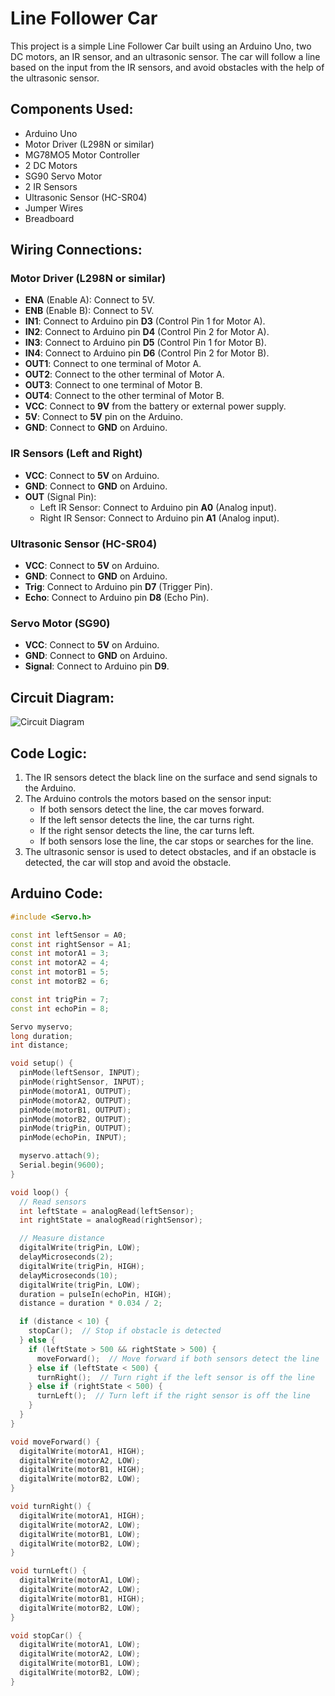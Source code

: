 # Line Follower Car

This project is a simple Line Follower Car built using an Arduino Uno, two DC motors, an IR sensor, and an ultrasonic sensor. The car will follow a line based on the input from the IR sensors, and avoid obstacles with the help of the ultrasonic sensor.

## Components Used:

- Arduino Uno 
- Motor Driver (L298N or similar)
- MG78MO5 Motor Controller
- 2 DC Motors
- SG90 Servo Motor
- 2 IR Sensors
- Ultrasonic Sensor (HC-SR04)
- Jumper Wires
- Breadboard

## Wiring Connections:

### Motor Driver (L298N or similar)
- **ENA** (Enable A): Connect to 5V.
- **ENB** (Enable B): Connect to 5V.
- **IN1**: Connect to Arduino pin **D3** (Control Pin 1 for Motor A).
- **IN2**: Connect to Arduino pin **D4** (Control Pin 2 for Motor A).
- **IN3**: Connect to Arduino pin **D5** (Control Pin 1 for Motor B).
- **IN4**: Connect to Arduino pin **D6** (Control Pin 2 for Motor B).
- **OUT1**: Connect to one terminal of Motor A.
- **OUT2**: Connect to the other terminal of Motor A.
- **OUT3**: Connect to one terminal of Motor B.
- **OUT4**: Connect to the other terminal of Motor B.
- **VCC**: Connect to **9V** from the battery or external power supply.
- **5V**: Connect to **5V** pin on the Arduino.
- **GND**: Connect to **GND** on Arduino.

### IR Sensors (Left and Right)
- **VCC**: Connect to **5V** on Arduino.
- **GND**: Connect to **GND** on Arduino.
- **OUT** (Signal Pin):
  - Left IR Sensor: Connect to Arduino pin **A0** (Analog input).
  - Right IR Sensor: Connect to Arduino pin **A1** (Analog input).

### Ultrasonic Sensor (HC-SR04)
- **VCC**: Connect to **5V** on Arduino.
- **GND**: Connect to **GND** on Arduino.
- **Trig**: Connect to Arduino pin **D7** (Trigger Pin).
- **Echo**: Connect to Arduino pin **D8** (Echo Pin).

### Servo Motor (SG90)
- **VCC**: Connect to **5V** on Arduino.
- **GND**: Connect to **GND** on Arduino.
- **Signal**: Connect to Arduino pin **D9**.

## Circuit Diagram:
![Circuit Diagram](circuit_diagram.png)

## Code Logic:

1. The IR sensors detect the black line on the surface and send signals to the Arduino.
2. The Arduino controls the motors based on the sensor input:
   - If both sensors detect the line, the car moves forward.
   - If the left sensor detects the line, the car turns right.
   - If the right sensor detects the line, the car turns left.
   - If both sensors lose the line, the car stops or searches for the line.
3. The ultrasonic sensor is used to detect obstacles, and if an obstacle is detected, the car will stop and avoid the obstacle.

## Arduino Code:

```cpp
#include <Servo.h>

const int leftSensor = A0;
const int rightSensor = A1;
const int motorA1 = 3;
const int motorA2 = 4;
const int motorB1 = 5;
const int motorB2 = 6;

const int trigPin = 7;
const int echoPin = 8;

Servo myservo;
long duration;
int distance;

void setup() {
  pinMode(leftSensor, INPUT);
  pinMode(rightSensor, INPUT);
  pinMode(motorA1, OUTPUT);
  pinMode(motorA2, OUTPUT);
  pinMode(motorB1, OUTPUT);
  pinMode(motorB2, OUTPUT);
  pinMode(trigPin, OUTPUT);
  pinMode(echoPin, INPUT);

  myservo.attach(9);
  Serial.begin(9600);
}

void loop() {
  // Read sensors
  int leftState = analogRead(leftSensor);
  int rightState = analogRead(rightSensor);

  // Measure distance
  digitalWrite(trigPin, LOW);
  delayMicroseconds(2);
  digitalWrite(trigPin, HIGH);
  delayMicroseconds(10);
  digitalWrite(trigPin, LOW);
  duration = pulseIn(echoPin, HIGH);
  distance = duration * 0.034 / 2;

  if (distance < 10) {
    stopCar();  // Stop if obstacle is detected
  } else {
    if (leftState > 500 && rightState > 500) {
      moveForward();  // Move forward if both sensors detect the line
    } else if (leftState < 500) {
      turnRight();  // Turn right if the left sensor is off the line
    } else if (rightState < 500) {
      turnLeft();  // Turn left if the right sensor is off the line
    }
  }
}

void moveForward() {
  digitalWrite(motorA1, HIGH);
  digitalWrite(motorA2, LOW);
  digitalWrite(motorB1, HIGH);
  digitalWrite(motorB2, LOW);
}

void turnRight() {
  digitalWrite(motorA1, HIGH);
  digitalWrite(motorA2, LOW);
  digitalWrite(motorB1, LOW);
  digitalWrite(motorB2, LOW);
}

void turnLeft() {
  digitalWrite(motorA1, LOW);
  digitalWrite(motorA2, LOW);
  digitalWrite(motorB1, HIGH);
  digitalWrite(motorB2, LOW);
}

void stopCar() {
  digitalWrite(motorA1, LOW);
  digitalWrite(motorA2, LOW);
  digitalWrite(motorB1, LOW);
  digitalWrite(motorB2, LOW);
}
